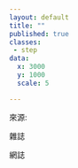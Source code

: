 ```yaml
---
layout: default
title: ""
published: true
classes:
 - step
data:
  x: 3000
  y: 1000
  scale: 5

---
```


來源:

雜誌

網誌


